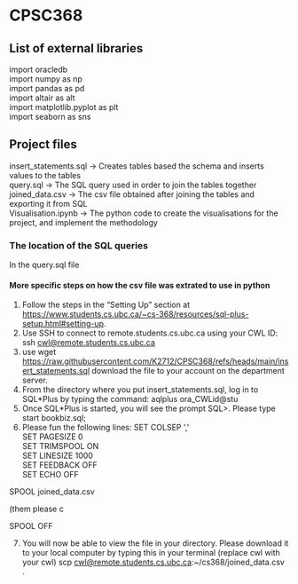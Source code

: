 # CPSC368

## List of external libraries
import oracledb <br>
import numpy as np <br>
import pandas as pd <br>
import altair as alt <br>
import matplotlib.pyplot as plt <br>
import seaborn as sns <br>

## Project files
insert_statements.sql -> Creates tables based the schema and inserts values to the tables <br>
query.sql -> The SQL query used in order to join the tables together <br>
joined_data.csv -> The csv file obtained after joining the tables and exporting it from SQL <br>
Visualisation.ipynb -> The python code to create the visualisations for the project, and implement the methodology <br>

### The location of the SQL queries
In the query.sql file


#### More specific steps on how the csv file was extrated to use in python
1. Follow the steps in the “Setting Up” section at https://www.students.cs.ubc.ca/~cs-368/resources/sql-plus-setup.html#setting-up.
2. Use SSH to connect to remote.students.cs.ubc.ca using your CWL ID: ssh cwl@remote.students.cs.ubc.ca
3. use wget https://raw.githubusercontent.com/K2712/CPSC368/refs/heads/main/insert_statements.sql download the file to your account on the department server.
4. From the directory where you put insert_statements.sql, log in to SQL*Plus by typing the command: aqlplus ora_CWLid@stu
5. Once SQL*Plus is started, you will see the prompt SQL>. Please type start bookbiz.sql;
6. Please fun the following lines:
SET COLSEP ',' <br>
SET PAGESIZE 0 <br>
SET TRIMSPOOL ON <br>
SET LINESIZE 1000 <br>
SET FEEDBACK OFF <br>
SET ECHO OFF <br>

SPOOL joined_data.csv <br>

(them please c

SPOOL OFF <br>

7. You will now be able to view the file in your directory. Please download it to your local computer by typing this in your terminal (replace cwl with your cwl) scp cwl@remote.students.cs.ubc.ca:~/cs368/joined_data.csv .
